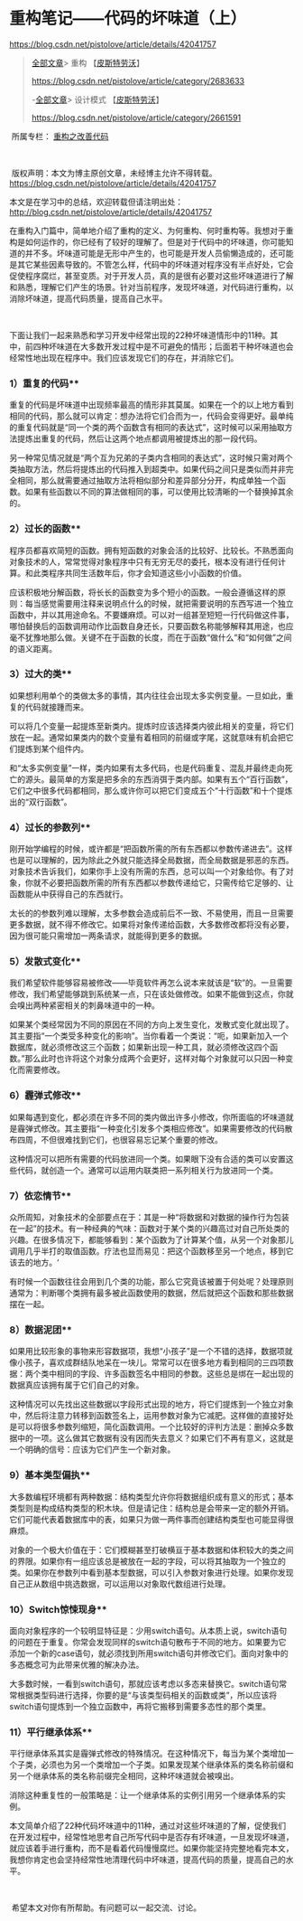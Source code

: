 # 重构笔记——代码的坏味道（上）

https://blog.csdn.net/pistolove/article/details/42041757



> [全部文章](https://blog.csdn.net/pistolove)>              重构                【[皮斯特劳沃](https://me.csdn.net/pistolove)】
>
> https://blog.csdn.net/pistolove/article/category/2683633
>
> -[全部文章](https://blog.csdn.net/pistolove)>              设计模式                【[皮斯特劳沃](https://me.csdn.net/pistolove)】
>
> https://blog.csdn.net/pistolove/article/category/2661591

​                 所属专栏：                                   [重构之改善代码](https://blog.csdn.net/column/details/refeator.html)                                                

​                   

​                      版权声明：本文为博主原创文章，未经博主允许不得转载。          https://blog.csdn.net/pistolove/article/details/42041757        

本文是在学习中的总结，欢迎转载但请注明出处：<http://blog.csdn.net/pistolove/article/details/42041757>



​        在重构入门篇中，简单地介绍了重构的定义、为何重构、何时重构等。我想对于重构是如何运作的，你已经有了较好的理解了。但是对于代码中的坏味道，你可能知道的并不多。坏味道可能是无形中产生的，也可能是开发人员偷懒造成的，还可能是其它某些因素导致的。不管怎么样，代码中的坏味道对程序没有半点好处，它会促使程序腐烂，甚至变质。对于开发人员，真的是很有必要对这些坏味道进行了解和熟悉，理解它们产生的场景。针对当前程序，发现坏味道，对代码进行重构，以消除坏味道，提高代码质量，提高自己水平。

​       

​       下面让我们一起来熟悉和学习开发中经常出现的22种坏味道情形中的11种。其中，前四种坏味道在大多数开发过程中是不可避免的情形；后面若干种坏味道也会经常性地出现在程序中。我们应该发现它们的存在，并消除它们。



###   1）重复的代码**

​       重复的代码是坏味道中出现频率最高的情形非其莫属。如果在一个的以上地方看到相同的代码，那么就可以肯定：想办法将它们合而为一，代码会变得更好。最单纯的重复代码就是“同一个类的两个函数含有相同的表达式”，这时候可以采用抽取方法提炼出重复的代码，然后让这两个地点都调用被提炼出的那一段代码。

​        另一种常见情况就是“两个互为兄弟的子类内含相同的表达式”，这时候只需对两个类抽取方法，然后将提炼出的代码推入到超类中。如果代码之间只是类似而并非完全相同，那么就需要通过抽取方法将相似部分和差异部分分开，构成单独一个函数。如果有些函数以不同的算法做相同的事，可以使用比较清晰的一个替换掉其余的。



###   2）过长的函数**

​       程序员都喜欢简短的函数。拥有短函数的对象会活的比较好、比较长。不熟悉面向对象技术的人，常常觉得对象程序中只有无穷无尽的委托，根本没有进行任何计算。和此类程序共同生活数年后，你才会知道这些小小函数的价值。

​        应该积极地分解函数，将长长的函数变为多个短小的函数。一般会遵循这样的原则：每当感觉需要用注释来说明点什么的时候，就把需要说明的东西写进一个独立函数中，并以其用途命名。不要嫌麻烦。可以对一组甚至短短一行代码做这件事，哪怕替换后的函数调用动作比函数自身还长，只要函数名称能够解释其用途，也应毫不犹豫地那么做。关键不在于函数的长度，而在于函数“做什么”和“如何做”之间的语义距离。        



###   3）过大的类**

​       如果想利用单个的类做太多的事情，其内往往会出现太多实例变量。一旦如此，重复的代码就接踵而来。

​       可以将几个变量一起提炼至新类内。提炼时应该选择类内彼此相关的变量，将它们放在一起。通常如果类内的数个变量有着相同的前缀或字尾，这就意味有机会把它们提炼到某个组件内。

​       和“太多实例变量”一样，类内如果有太多代码，也是代码重复、混乱并最终走向死亡的源头。最简单的方案是把多余的东西消弭于类内部。如果有五个“百行函数”，它们之中很多代码都相同，那么或许你可以把它们变成五个“十行函数”和十个提炼出的“双行函数”。



###   4）过长的参数列**

​        刚开始学编程的时候，或许都是“把函数所需的所有东西都以参数传递进去”。这样也是可以理解的，因为除此之外就只能选择全局数据，而全局数据是邪恶的东西。对象技术告诉我们，如果你手上没有所需的东西，总可以叫一个对象给你。有了对象，你就不必要把函数所需的所有东西都以参数传递给它，只需传给它足够的、让函数能从中获得自己的东西就行。

​       太长的的参数列难以理解，太多参数会造成前后不一致、不易使用，而且一旦需要更多数据，就不得不修改它。如果将对象传递给函数，大多数修改都将没有必要，因为很可能只需增加一两条请求，就能得到更多的数据。



###   5）发散式变化**

​       我们希望软件能够容易被修改——毕竟软件再怎么说本来就该是“软”的。一旦需要修改，我们希望能够跳到系统某一点，只在该处做修改。如果不能做到这点，你就会嗅出两种紧密相关的刺鼻味道中的一种。

​        如果某个类经常因为不同的原因在不同的方向上发生变化，发散式变化就出现了。其主要指“一个类受多种变化的影响”。当你看着一个类说：“呃，如果新加入一个数据库，就必须修改这三个函数；如果新出现一种工具，就必须修改这四个函数。”那么此时也许将这个对象分成两个会更好，这样对每个对象就可以只因一种变化而需要修改。



###   6）霾弹式修改**

​       如果每遇到变化，都必须在许多不同的类内做出许多小修改，你所面临的坏味道就是霾弹式修改。其主要指“一种变化引发多个类相应修改”。如果需要修改的代码散布四周，不但很难找到它们，也很容易忘记某个重要的修改。

​       这种情况可以把所有需要的代码放进同一个类。如果眼下没有合适的类可以安置这些代码，就创造一个。通常可以运用内联类把一系列相关行为放进同一个类。



###   7）依恋情节**

​        众所周知，对象技术的全部要点在于：其是一种“将数据和对数据的操作行为包装在一起”的技术。有一种经典的气味：函数对于某个类的兴趣高过对自己所处类的兴趣。在很多情况下，都能够看到：某个函数为了计算某个值，从另一个对象那儿调用几乎半打的取值函数。疗法也显而易见：把这个函数移至另一个地点，移到它该去的地方。‘

​       有时候一个函数往往会用到几个类的功能，那么它究竟该被置于何处呢？处理原则通常为：判断哪个类拥有最多被此函数使用的数据，然后就把这个函数和那些数据摆在一起。



###   8）数据泥团**

​        如果用比较形象的事物来形容数据项，我想“小孩子”是一个不错的选择，数据项就像小孩子，喜欢成群结队地呆在一块儿。常常可以在很多地方看到相同的三四项数据：两个类中相同的字段、许多函数签名中相同的参数。这些总是绑在一起出现的数据真应该拥有属于它们自己的对象。

​        这种情况可以先找出这些数据以字段形式出现的地方，将它们提炼到一个独立对象中，然后将注意力转移到函数签名上，运用参数对象为它减肥。这样做的直接好处是可以将很多参数列缩短，简化函数调用。一个比较好的评判方法是：删掉众多数据中的一项。这么做其它数据有没有因而失去意义？如果它们不再有意义，这就是一个明确的信号：应该为它们产生一个新对象。



###   9）基本类型偏执**

​       大多数编程环境都有两种数据：结构类型允许你将数据组织成有意义的形式；基本类型则是构成结构类型的积木块。但是请记住：结构总是会带来一定的额外开销。它们可能代表着数据库中的表，如果只为做一两件事而创建结构类型也可能显得很麻烦。

​        对象的一个极大价值在于：它们模糊甚至打破横亘于基本数据和体积较大的类之间的界限。如果你有一组应该总是被放在一起的字段，可以将其抽取为一个独立的类。如果你在参数列中看到基本型数据，可以引入参数对象进行处理。如果你发现自己正从数组中挑选数据，可以运用以对象取代数组进行处理。



###   10）Switch惊悚现身**

​        面向对象程序的一个较明显特征是：少用switch语句。从本质上说，switch语句的问题在于重复。你常会发现同样的switch语句散布于不同的地方。如果要为它添加一个新的case语句，就必须找到所用switch语句并修改它们。面向对象中的多态概念可为此带来优雅的解决办法。

​       大多数时候，一看到switch语句，那就应该考虑以多态来替换它。switch语句常常根据类型码进行选择，你要的是“与该类型码相关的函数或类”，所以应该将switch语句提炼到一个独立函数中，再将它搬移到需要多态性的那个类里。



###   11）平行继承体系**

​       平行继承体系其实是霾弹式修改的特殊情况。在这种情况下，每当为某个类增加一个子类，必须也为另一个类增加一个子类。如果发现某个继承体系的类名称前缀和另一个继承体系的类名称前缀完全相同，这种坏味道就会被嗅出。

​       消除这种重复性的一般策略是：让一个继承体系的实例引用另一个继承体系的实例。



​       本文简单介绍了22种代码坏味道中的11种，通过对这些坏味道的了解，促使我们在开发过程中，经常性地思考自己所写代码中是否存有坏味道，一旦发现坏味道，就应该着手进行重构，而不是看着代码慢慢腐烂。如果你能坚持完整地看完本文，我想你肯定也会坚持经常性地清理代码中坏味道，提高代码的质量，提高自己的水平。

​       

​       希望本文对你有所帮助。有问题可以一起交流、讨论。